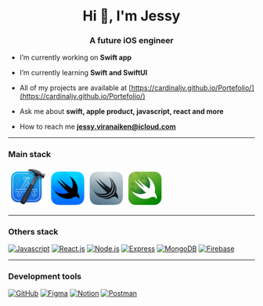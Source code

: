<h1 align="center">Hi 👋, I'm Jessy</h1>
<h3 align="center">A future iOS engineer</h3>

- I’m currently working on **Swift app**

- I’m currently learning **Swift and SwiftUI**

- All of my projects are available at [https://cardinaljv.github.io/Portefolio/](https://cardinaljv.github.io/Portefolio/)

- Ask me about **swift, apple product, javascript, react and more**

- How to reach me **jessy.viranaiken@icloud.com**

----

### Main stack

<a href="https://developer.apple.com/xcode/"> 
  <img src="https://raw.githubusercontent.com/CardinalJV/CardinalJV/main/assets/logo-swift/xcode-12-96x96_2x.png" href="https://developer.apple.com/xcode/swiftui/" alt="SwiftUI" title="Xcode" width="80" height="80"/></a>
<a href="https://developer.apple.com/xcode/swiftui/"> 
  <img src="https://raw.githubusercontent.com/CardinalJV/CardinalJV/main/assets/logo-swift/swiftui-96x96_2x.png" href="https://developer.apple.com/xcode/swiftui/" alt="SwiftUI" title="SwiftUI" width="75" height="75"/></a>
<a href="https://developer.apple.com/xcode/swiftdata/">
  <img src="https://raw.githubusercontent.com/CardinalJV/CardinalJV/main/assets/logo-swift/swiftdata-96x96_2x.png" alt="SwiftData" title="SwiftData" width="75" height="75"/></a>
<a href="https://developer.apple.com/xcode/swift-testing/">
  <img src="https://raw.githubusercontent.com/CardinalJV/CardinalJV/main/assets/logo-swift/swift-testing-96x96_2x.png" alt="Swift Testing" title="Swift Testing" width="75" height="75"/></a>

----

### Others stack

<a href="https://developer.mozilla.org/fr/docs/Web/JavaScript">
  <img src="https://skillicons.dev/icons?i=js" alt="Javascript" title="Javascript" width="50" height="50"/></a> 
<a href="https://fr.react.dev">
  <img src="https://skillicons.dev/icons?i=react" alt="React.js" title="React.js" width="50" height="50"/></a> 
<a href="https://nodejs.org/fr">
  <img src="https://skillicons.dev/icons?i=nodejs" alt="Node.js" title="Node.js" width="50" height="50"/></a>
<a href="https://expressjs.com">
  <img src="https://skillicons.dev/icons?i=express" alt="Express" title="Express" width="50" height="50"/></a> 
<a href="https://www.mongodb.com/fr-fr">
  <img src="https://skillicons.dev/icons?i=mongodb" alt="MongoDB" title="MongoDB" width="50" height="50"/></a> 
<a href="https://firebase.google.com">
  <img src="https://skillicons.dev/icons?i=firebase" alt="Firebase" title="Firebase" width="50" height="50"/></a>

----

### Development tools

<a href="https://github.com">
  <img src="https://skillicons.dev/icons?i=github" alt="GitHub" title="GitHub" width="50" height="50"/></a>
<a href="https://www.figma.com/fr-fr/">
  <img src="https://skillicons.dev/icons?i=figma" alt="Figma" title="Figma" width="50" height="50"/></a>
<a href="https://www.notion.so/fr-fr">
  <img src="https://skillicons.dev/icons?i=notion" alt="Notion" title="Notion" width="50" height="50"/></a> 
<a href="https://www.postman.com">
  <img src="https://skillicons.dev/icons?i=postman" alt="Postman" title="Postman" width="50" height="50"/>
</a>

